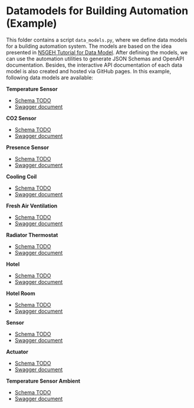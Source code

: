 # Datamodels for Building Automation (Example)

This folder contains a script `data_models.py`,
where we define data models for a building automation system.
The models are based on the idea presented in [N5GEH Tutorial for Data Model](https://github.com/N5GEH/n5geh.tutorials.data_model).
After defining the models, we can use the automation utilities to generate JSON Schemas and OpenAPI documentation.
Besides, the interactive API documentation of each data model is also created and hosted via GitHub pages.
In this example, following data models are available:

**Temperature Sensor**
- [Schema TODO](https://djs0109.github.io/data_models/example_building_automation/api_docs/swagger-ui/TemperatureSensorFiware/)
- [Swagger document](https://n5geh.github.io/n5geh.data_models/example_building_automation/api_docs/swagger-ui/TemperatureSensorFiware/)

**CO2 Sensor**
- [Schema TODO](https://djs0109.github.io/data_models/example_building_automation/api_docs/swagger-ui/CO2SensorFiware/)
- [Swagger document](https://n5geh.github.io/n5geh.data_models/example_building_automation/api_docs/swagger-ui/CO2SensorFiware/)

**Presence Sensor**
- [Schema TODO](https://djs0109.github.io/data_models/example_building_automation/api_docs/swagger-ui/PresenceSensorFiware/)
- [Swagger document](https://n5geh.github.io/n5geh.data_models/example_building_automation/api_docs/swagger-ui/PresenceSensorFiware/)

**Cooling Coil**
- [Schema TODO](https://djs0109.github.io/data_models/example_building_automation/api_docs/swagger-ui/CoolingCoilFiware/)
- [Swagger document](https://n5geh.github.io/n5geh.data_models/example_building_automation/api_docs/swagger-ui/CoolingCoilFiware/)

**Fresh Air Ventilation**
- [Schema TODO](https://djs0109.github.io/data_models/example_building_automation/api_docs/swagger-ui/FreshAirVentilationFiware/)
- [Swagger document](https://n5geh.github.io/n5geh.data_models/example_building_automation/api_docs/swagger-ui/FreshAirVentilationFiware/)

**Radiator Thermostat**
- [Schema TODO](https://djs0109.github.io/data_models/example_building_automation/api_docs/swagger-ui/RadiatorThermostatFiware/)
- [Swagger document](https://n5geh.github.io/n5geh.data_models/example_building_automation/api_docs/swagger-ui/RadiatorThermostatFiware/)

**Hotel**
- [Schema TODO](https://djs0109.github.io/data_models/example_building_automation/api_docs/swagger-ui/HotelFiware/)
- [Swagger document](https://n5geh.github.io/n5geh.data_models/example_building_automation/api_docs/swagger-ui/HotelFiware/)

**Hotel Room**
- [Schema TODO](https://djs0109.github.io/data_models/example_building_automation/api_docs/swagger-ui/HotelRoomFiware/)
- [Swagger document](https://n5geh.github.io/n5geh.data_models/example_building_automation/api_docs/swagger-ui/HotelRoomFiware/)

**Sensor**
- [Schema TODO](https://djs0109.github.io/data_models/example_building_automation/api_docs/swagger-ui/SensorFiware/)
- [Swagger document](https://n5geh.github.io/n5geh.data_models/example_building_automation/api_docs/swagger-ui/SensorFiware/)

**Actuator**
- [Schema TODO](https://djs0109.github.io/data_models/example_building_automation/api_docs/swagger-ui/ActuatorFiware/)
- [Swagger document](https://n5geh.github.io/n5geh.data_models/example_building_automation/api_docs/swagger-ui/ActuatorFiware/)

**Temperature Sensor Ambient**
- [Schema TODO](https://djs0109.github.io/data_models/example_building_automation/api_docs/swagger-ui/TemperatureSensorAmbFiware/)
- [Swagger document](https://n5geh.github.io/n5geh.data_models/example_building_automation/api_docs/swagger-ui/TemperatureSensorAmbFiware/)

